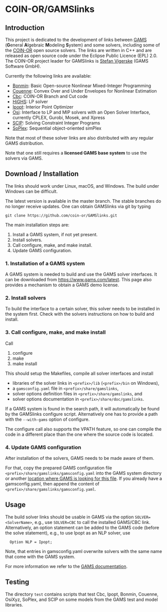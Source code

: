 # COIN-OR/GAMSlinks

## Introduction

This project is dedicated to the development of links between [GAMS](http://www.gams.com) (**G**eneral **A**lgebraic **M**odeling **S**ystem) and some solvers,
including some of the [COIN-OR](https://www.coin-or.org) open source solvers.
The links are written in C++ and are released as open source code under the Eclipse Public Licence (EPL) 2.0.
The COIN-OR project leader for GAMSlinks is [Stefan Vigerske](http://www.gams.com/~svigerske) (GAMS Software GmbH).

Currently the following links are available:

  * [Bonmin](https://github.com/coin-or/Bonmin): Basic Open-source Nonlinear Mixed-Integer Programming
  * [Couenne](https://github.com/coin-or/Couenne): Convex Over and Under Envelopes for Nonlinear Estimation
  * [Cbc](https://github.com/coin-or/Cbc): COIN-OR Branch and Cut code
  * [HiGHS](https://github.com/ERGO_Code/HiGHS): LP solver
  * [Ipopt](https://github.com/coin-or/Ipopt): Interior Point Optimizer
  * [Osi](https://github.com/coin-or/Osi): Interface to LP and MIP solvers with an Open Solver Interface, currently CPLEX, Gurobi, Mosek, and Xpress
  * [SCIP](https://www.scipopt.org): Solving Constraint Integer Programs
  * [SoPlex](https://soplex.zib.de): Sequential object-oriented simPlex

Note that most of these solver links are also distributed with any regular GAMS distribution.

Note that one still requires a **licensed GAMS base system** to use the solvers via GAMS.

## Download / Installation

The links should work under Linux, macOS, and Windows.
The build under Windows can be difficult.

The latest version is available in the master branch. The stable branches do no longer receive updates.
One can obtain GAMSlinks via git by typing
```
git clone https://github.com/coin-or/GAMSlinks.git
```

The main installation steps are:

 1. Install a GAMS system, if not yet present.
 2. Install solvers.
 3. Call configure, make, and make install.
 4. Update GAMS configuration.

### 1. Installation of a GAMS system

A GAMS system is needed to build and use the GAMS solver interfaces.
It can be downloaded from https://www.gams.com/latest.
This page also provides a mechanism to obtain a GAMS demo license.

### 2. Install solvers

To build the interface to a certain solver, this solver needs to be installed in the system first.
Check with the solvers instructions on how to build and install.

### 3. Call configure, make, and make install

Call
 1. configure
 2. make
 3. make install

This should setup the Makefiles, compile all solver interfaces and install
- libraries of the solver links in `<prefix>/lib` (`<prefix>/bin` on Windows),
- a `gamsconfig.yaml` file in `<prefix>/share/gamslinks`,
- solver options definition files in `<prefix>/share/gamslinks`, and
- solver options documentation in `<prefix>/share/doc/gamslinks`.

If a GAMS system is found in the search path, it will automatically be found by the GAMSlinks configure script.
Alternatively one has to provide a path with the `--with-gams` option of configure.

The configure call also supports the VPATH feature, so one can compile the code in a different place than the one where the source code is located.

### 4. Update GAMS configuration

After installation of the solvers, GAMS needs to be made aware of them.

For that, copy the prepared GAMS configuration file `<prefix>/share/gamslinks/gamsconfig.yaml` into the GAMS system directory or another
[location where GAMS is looking for this file](https://www.gams.com/latest/docs/UG_STANDARD_LOCATIONS.html).
If you already have a gamsconfig.yaml, then append the content of `<prefix>/share/gamslinks/gamsconfig.yaml`.

## Usage

The build solver links should be usable in GAMS via the option `SOLVER=<SolverName>`, e.g., use `SOLVER=CBC` to call the installed GAMS/CBC link.
Alternatively, an option statement can be added to the GAMS code (before the solve statement), e.g., to use Ipopt as an NLP solver, use
```
  Option NLP = Ipopt;
```
Note, that entries in gamsconfig.yaml overwrite solvers with the same name that come with the GAMS system.

For more information we refer to the [GAMS documentation](http://www.gams.com/latest/docs).

## Testing

The directory `test` contains scripts that test Cbc, Ipopt, Bonmin, Couenne, OsiXyz, SoPlex, and SCIP on some models from the GAMS test and model libraries.
